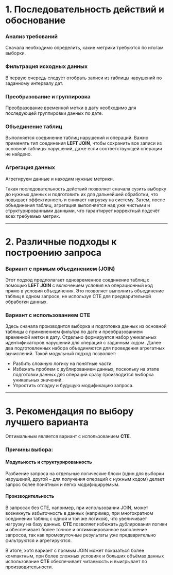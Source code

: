 # 1. Последовательность действий и обоснование

### Анализ требований
Сначала необходимо определить, какие метрики требуются по итогам выборки.

### Фильтрация исходных данных
В первую очередь следует отобрать записи из таблицы нарушений по заданному интервалу дат.

### Преобразование и группировка
Преобразование временной метки в дату необходимо для последующей группировки данных по дате.

### Объединение таблиц
Выполняется соединение таблиц нарушений и операций. Важно применять тип соединения **LEFT JOIN**, чтобы сохранить все записи из основной таблицы нарушений, даже если соответствующей операции не найдено.

### Агрегация данных
Агрегируем данные и находим нужные метрики.

Такая последовательность действий позволяет сначала сузить выборку до нужных данных и подготовить их для дальнейшей обработки, что повышает эффективность и снижает нагрузку на систему. Затем, после объединения таблиц, агрегация выполняется над уже чистыми и структурированными данными, что гарантирует корректный подсчёт всех требуемых метрик.

---

# 2. Различные подходы к построению запроса

### Вариант с прямым объединением (JOIN)
Этот подход предполагает одновременное соединение таблиц с помощью **LEFT JOIN** с включением условия на операционный код прямо в условии объединения. Это позволяет выполнить объединение таблиц в одном запросе, не используя CTE для предварительной обработки данных.

### Вариант с использованием CTE
Здесь сначала производится выборка и подготовка данных из основной таблицы с применением фильтра по дате и преобразованием временной метки в дату. Отдельно формируется набор уникальных идентификаторов нарушений для операций с заданным кодом. Далее два подготовленных набора объединяются для проведения агрегатных вычислений. Такой модульный подход позволяет:

- Разбить сложную логику на понятные части.
- Избежать проблем с дублированием данных, поскольку на этапе подготовки данных для операций сразу производится выборка уникальных значений.
- Упростить отладку и будущую модификацию запроса.

---

# 3. Рекомендация по выбору лучшего варианта

Оптимальным является вариант с использованием **CTE**.

### Причины выбора:

#### Модульность и структурированность
Разбиение запроса на отдельные логические блоки (один для выборки нарушений, другой – для получения операций с нужным кодом) делает запрос более понятным и легко модифицируемым.

#### Производительность
В запросах без CTE, например, при использовании JOIN, может возникнуть избыточность в данных (например, при многократном соединении таблиц с одной и той же логикой), что увеличивает нагрузку на базу данных. **CTE** позволяет избежать дублирования логики и обеспечивает более точное и оптимизированное выполнение запросов, так как промежуточные результаты уже предварительно фильтруются и агрегируются.

В итоге, хотя вариант с прямым JOIN может показаться более компактным, при более сложных условиях и больших объёмах данных использование **CTE** обеспечивает читаемость и выигрывает по производительности.
